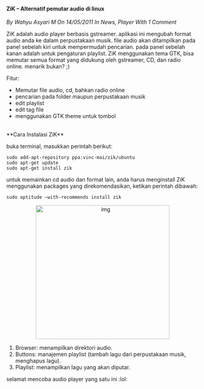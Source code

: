 #### ZiK – Alternatif pemutar audio di linux
_By Wahyu Asyari M On 14/05/2011 In News, Player With 1 Comment_

ZiK adalah audio player berbasis gstreamer. aplikasi ini mengubah format audio anda ke dalam perpustakaan musik. file audio akan ditampilkan pada panel sebelah kiri untuk mempermudah pencarian. pada panel sebelah kanan adalah untuk pengaturan playlist. ZiK menggunakan tema GTK, bisa memutar semua format yang didukung oleh gstreamer, CD, dan radio online. menarik bukan? ;)

Fitur:
* Memutar file audio, cd, bahkan radio online
* pencarian pada folder maupun perpustakaan musik
* edit playlist
* edit tag file
* menggunakan GTK theme untuk tombol

<br>
**Cara Instalasi ZiK**

buka terminal, masukkan perintah berikut:
```
sudo add-apt-repository ppa:vinc-mai/zik/ubuntu
sudo apt-get update
sudo apt-get install zik
```

untuk memainkan cd audio dan format lain, anda harus menginstall ZiK menggunakan packages yang direkomendasikan, ketikan perintah dibawah:
```
sudo aptitude –with-recommends install zik
```

<div align="center">
	<img src="./posts/2011-05-14-zik-alternatif-pemutar-audio-di-linux/zik.png" height="350px" alt="img">
</div> 

1. Browser: menampilkan direktori audio.
2. Buttons: manajemen playlist (tambah lagu dari perpustakaan musik, menghapus lagu).
3. Playlist: menampilkan lagu yang akan diputar.

selamat mencoba audio player yang satu ini :lol: